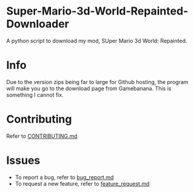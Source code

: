 # Super-Mario-3d-World-Repainted-Downloader
A python script to download my mod, SUper Mario 3d World: Repainted.
# Info
Due to the version zips being far to large for Github hosting, the program will make you go to the download page from Gamebanana. This is something I cannot fix.
# Contributing
Refer to [CONTRIBUTING.md](https://github.com/Lord-Giganticus/Super-Mario-3d-World-Repainted-Downloader/blob/main/CONTRIBUTING.md)
# Issues
* To report a bug, refer to [bug_report.md](https://github.com/Lord-Giganticus/Super-Mario-3d-World-Repainted-Downloader/blob/main/.github/ISSUE_TEMPLATE/bug_report.md)
* To request a new feature, refer to [feature_request.md](https://github.com/Lord-Giganticus/Super-Mario-3d-World-Repainted-Downloader/blob/main/.github/ISSUE_TEMPLATE/feature_request.md)
